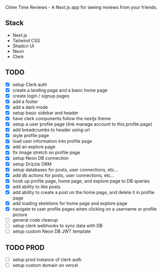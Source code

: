 Clime Time Reviews - A Next.js app for seeing reviews from your friends.

## Stack

- Next.js
- Tailwind CSS
- Shadcn UI
- Neon
- Clerk

## TODO

- [x] setup Clerk auth
- [x] create a landing page and a basic home page
- [x] create login / signup pages
- [x] add a footer
- [x] add a dark mode
- [x] setup basic sidebar and header
- [x] have clerk components follow the nextjs theme
- [x] setup a user profile page (link manage account to this profile page)
- [x] add breadcrumbs to header using url
- [x] style profile page
- [x] load user information into profile page
- [x] add an explore page
- [x] fix image stretch on profile page
- [x] setup Neon DB connection
- [x] setup Drizzle ORM
- [x] setup databases for posts, user connections, etc...
- [x] add db actions for posts, user connections, etc...
- [x] hook up profile page, home page, and explore page to DB queries
- [x] add ability to like posts
- [x] add ability to create a post on the home page, and delete it in profile page
- [x] add loading skeletons for home page and explore page
- [x] navigate to user profile pages when clicking on a username or profile picture
- [ ] general code cleanup
- [ ] setup clerk webhooks to sync data with DB
- [ ] setup custom Neon DB JWT template

## TODO PROD

- [ ] setup prod instance of clerk auth
- [ ] setup custom domain on vercel
